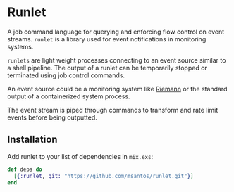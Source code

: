 # Runlet

A job command language for querying and enforcing flow control on
event streams. `runlet` is a library used for event notifications in
monitoring systems.

`runlets` are light weight processes connecting to an event source
similar to a shell pipeline. The output of a runlet can be temporarily
stopped or terminated using job control commands.

An event source could be a monitoring system like
[Riemann](http://riemann.io/) or the standard output of a containerized
system process.

The event stream is piped through commands to transform and rate limit
events before being outputted.

## Installation

Add runlet to your list of dependencies in `mix.exs`:

```elixir
def deps do
  [{:runlet, git: "https://github.com/msantos/runlet.git"}]
end
```

